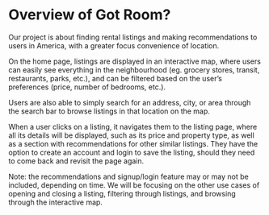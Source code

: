 # Overview of Got Room?

Our project is about finding rental listings and making recommendations to users in America, with a greater focus convenience of location. 

On the home page, listings are displayed in an interactive map, where users can easily see everything in the neighbourhood (eg. grocery stores, transit, restaurants, parks, etc.), and can be filtered based on the user’s preferences (price, number of bedrooms, etc.). 

Users are also able to simply search for an address, city, or area through the search bar to browse listings in that location on the map. 

When a user clicks on a listing, it navigates them to the listing page, where all its details will be displayed, such as its price and property type, as well as a section with recommendations for other similar listings. They have the option to create an account and login to save the listing, should they need to come back and revisit the page again. 

Note: the recommendations and signup/login feature may or may not be included, depending on time. We will be focusing on the other use cases of opening and closing a listing, filtering through listings, and browsing through the interactive map. 